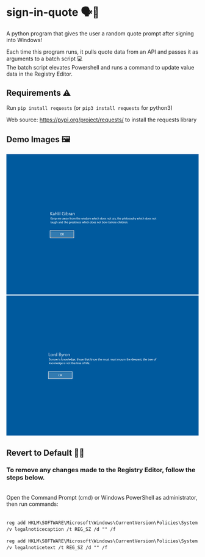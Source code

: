 # sign-in-quote 🗣️📖
A python program that gives the user a random quote prompt after signing into Windows!

Each time this program runs, it pulls quote data from an API and passes it as arguments to a batch script 💻<br>
The batch script elevates Powershell and runs a command to update value data in the Registry Editor. 
<br>

## Requirements ⚠️
Run `pip install requests` (or `pip3 install requests` for python3) 

Web source: https://pypi.org/project/requests/ to install the requests library
<br>
## Demo Images 🖼️

<p align = center>
   <img src="images/quote1.png" height=auto width="750">
   <img src="images/quote2.png" height=auto width="750">
</p>

## Revert to Default 🧑‍🔧
### **To remove any changes made to the Registry Editor, follow the steps below.**
<br>
Open the Command Prompt (cmd) or Windows PowerShell as administrator, then run commands:<br><br>

`reg add HKLM\SOFTWARE\Microsoft\Windows\CurrentVersion\Policies\System /v legalnoticecaption /t REG_SZ /d "" /f`

`reg add HKLM\SOFTWARE\Microsoft\Windows\CurrentVersion\Policies\System /v legalnoticetext /t REG_SZ /d "" /f`
